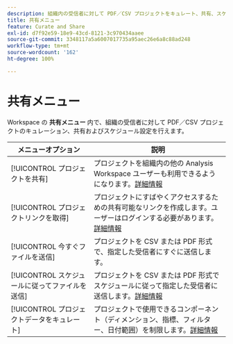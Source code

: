 ```yaml
---
description: 組織内の受信者に対して PDF／CSV プロジェクトをキュレート、共有、スケジュールできます。
title: 共有メニュー
feature: Curate and Share
exl-id: d7f92e59-18e9-43cd-8121-3c970434aaee
source-git-commit: 3348117a5a6007017735a95aec26e6a8c88ad248
workflow-type: tm+mt
source-wordcount: '162'
ht-degree: 100%

---
```


# 共有メニュー

Workspace の **共有メニュー** 内で、組織の受信者に対して PDF／CSV プロジェクトのキュレーション、共有およびスケジュール設定を行えます。

| メニューオプション | 説明 |
| --- | --- |
| [!UICONTROL プロジェクトを共有] | プロジェクトを組織内の他の Analysis Workspace ユーザーも利用できるようになります。[詳細情報](https://experienceleague.adobe.com/docs/analytics/analyze/analysis-workspace/curate-share/share-projects.html?lang=ja) |
| [!UICONTROL プロジェクトリンクを取得] | プロジェクトにすばやくアクセスするための共有可能なリンクを作成します。ユーザーはログインする必要があります。[詳細情報](https://experienceleague.adobe.com/docs/analytics/analyze/analysis-workspace/curate-share/shareable-links.html?lang=ja) |
| [!UICONTROL 今すぐファイルを送信] | プロジェクトを CSV または PDF 形式で、指定した受信者にすぐに送信します。 |
| [!UICONTROL スケジュールに従ってファイルを送信] | プロジェクトを CSV または PDF 形式でスケジュールに従って指定した受信者に送信します。[詳細情報](https://experienceleague.adobe.com/docs/analytics/analyze/analysis-workspace/curate-share/t-schedule-report.html?lang=ja) |
| [!UICONTROL プロジェクトデータをキュレート] | プロジェクトで使用できるコンポーネント（ディメンション、指標、フィルター、日付範囲）を制限します。[詳細情報](https://experienceleague.adobe.com/docs/analytics/analyze/analysis-workspace/curate-share/curate.html?lang=ja) |
